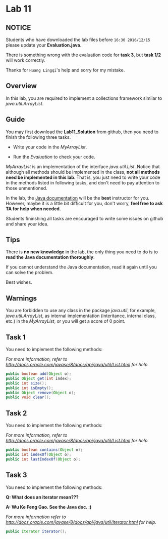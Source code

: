 # Lab 11

## NOTICE

Students who have downloaded the lab files before `16:30 2016/12/15` please update your **Evaluation.java**.

There is something wrong with the evaluation code for **task 3**, but **task 1/2** will work correctly.

Thanks for `Huang Lingqi`'s help and sorry for my mistake.


## Overview

In this lab, you are required to implement a collections framework similar to *java.util.ArrayList*.



## Guide

You may first download the **Lab11_Solution** from github, then you need to finish the following three tasks.

- Write your code in the *MyArrayList*.

- Run the *Evaluation* to check your code.

*MyArrayList* is an implementation of the interface *java.util.List*. Notice that although all methods should be implemented in the class, **not all methods need be implemented in this lab**. That is, you just need to write your code in the methods listed in following tasks, and don't need to pay attention to those unmentioned.

In the lab, the [Java documentation](http://docs.oracle.com/javase/8/docs/api/) will be the **best** instructor for you. However, maybe it is a little bit difficult for you, don't worry, **feel free to ask TA for help when needed.**

Students fininshing all tasks are encouraged to write some issues on github and share your idea.


## Tips

There is **no new knowledge** in the lab, the only thing you need to do is to **read the Java documentation thoroughly**.

If you cannot understand the Java documentation, read it again until you can solve the problem.

Best wishes. 


## Warnings

You are forbidden to use any class in the package *java.util*, for example, *java.util.ArrayList*, as internal implementation (interitance, internal class, etc.) in the *MyArrayList*, or you will get a score of 0 point.


## Task 1

You need to implement the following methods:

*For more information, refer to http://docs.oracle.com/javase/8/docs/api/java/util/List.html for help.*

```java
public boolean add(Object o);
public Object get(int index);
public int size();
public int isEmpty();
public Object remove(Object o);
public void clear();
```



## Task 2

You need to implement the following methods:

*For more information, refer to http://docs.oracle.com/javase/8/docs/api/java/util/List.html for help.*

```java
public boolean contains(Object o);
public int indexOf(Object o);
public int lastIndexOf(Object o);
```



## Task 3

You need to implement the following methods:

**Q: What does an iterator mean???**

**A: Wu Ke Feng Gao. See the Java doc. :)**

*For more information refer to http://docs.oracle.com/javase/8/docs/api/java/util/Iterator.html for help.*

```java
public Iterator iterator();
```

